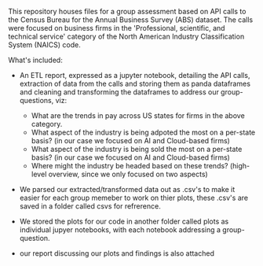 This repository houses files for a group assessment based on API calls to the Census Bureau for the Annual Business Survey (ABS) dataset. The calls were focused
on business firms in the 'Professional, scientific, and technical service' category of the North American Industry Classification System (NAICS) code.

What's included:
- An ETL report, expressed as a jupyter notebook, detailing the API calls, extraction of data from the calls and storing them as panda dataframes and cleaning 
and transforming the dataframes to address our group-questions, viz:
  - What are the trends in pay across US states for firms in the above category.
  - What aspect of the industry is being adpoted the most on a per-state basis? (in our case we focused on AI and Cloud-based firms)
  - What aspect of the industry is being sold the most on a per-state basis? (in our case we focused on AI and Cloud-based firms)
  - Where might the industry be headed based on these trends? (high-level overview, since we only focused on two aspects) 
  
- We parsed our extracted/transformed data out as .csv's to make it easier for each group memeber to work on thier plots, these .csv's are saved in a folder called
csvs for refrerence.

- We stored the plots for our code in another folder called plots as individual jupyer notebooks, with each notebook addressing a group-question.

- our report discussing our plots and findings is also attached
